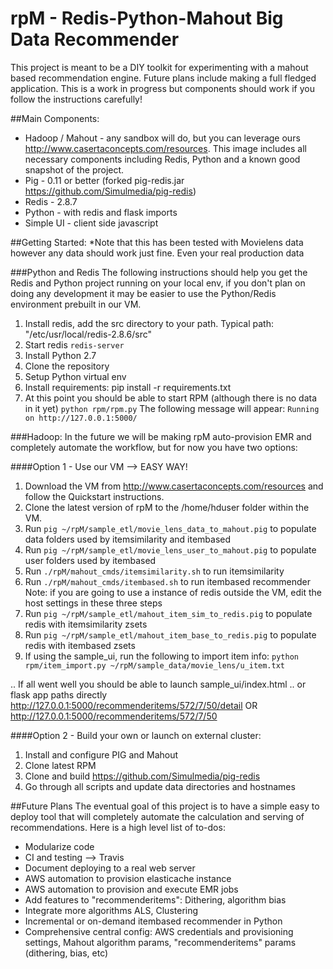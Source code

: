 rpM - Redis-Python-Mahout Big Data Recommender
===
This project is meant to be a DIY toolkit for experimenting with a mahout based recommendation engine. Future plans include making a full fledged application.  This is a work in progress but components should work if you follow the instructions carefully!

##Main Components:
* Hadoop / Mahout - any sandbox will do, but you can leverage ours http://www.casertaconcepts.com/resources.  This image includes all necessary components including Redis, Python and a known good snapshot of the project.
* Pig - 0.11 or better (forked pig-redis.jar https://github.com/Simulmedia/pig-redis)
* Redis - 2.8.7
* Python - with redis and flask imports
* Simple UI - client side javascript


##Getting Started:
*Note that this has been tested with Movielens data however any data should work just fine.  Even your real production data

###Python and Redis
The following instructions should help you get the Redis and Python project running on your local env, if you don't plan on doing any development it may be easier to use the Python/Redis environment prebuilt in our VM.

1. Install redis, add the src directory to your path.  Typical path: "/etc/usr/local/redis-2.8.6/src"
2. Start redis ```redis-server```
3. Install Python 2.7
4. Clone the repository
5. Setup Python virtual env
6. Install requirements: pip install -r requirements.txt
7.  At this point you should be able to start RPM (although there is no data in it yet) ```python rpm/rpm.py```
The following message will appear: ```Running on http://127.0.0.1:5000/```

###Hadoop:
In the future we will be making rpM auto-provision EMR and completely automate the workflow, but for now you have two options:

####Option 1  - Use our VM  -->  EASY WAY!
1. Download the VM from  http://www.casertaconcepts.com/resources and follow the Quickstart instructions.
2. Clone the latest version of rpM to the  /home/hduser folder within the VM.
3. Run ```pig ~/rpM/sample_etl/movie_lens_data_to_mahout.pig``` to populate data folders used by itemsimilarity and itembased
4. Run ```pig ~/rpM/sample_etl/movie_lens_user_to_mahout.pig``` to populate user folders used by itembased
5. Run ```./rpM/mahout_cmds/itemsimilarity.sh``` to run itemsimilarity
6. Run ```./rpM/mahout_cmds/itembased.sh``` to run itembased recommender
Note: if you are going to use a instance of redis outside the VM, edit the host settings in these three steps
7. Run ```pig ~/rpM/sample_etl/mahout_item_sim_to_redis.pig```  to populate redis with itemsimilarity zsets
8. Run ```pig ~/rpM/sample_etl/mahout_item_base_to_redis.pig```  to populate redis with itembased zsets
9. If using the sample_ui, run the following to import item info: 
```python rpm/item_import.py ~/rpM/sample_data/movie_lens/u_item.txt```

.. If all went well you should be able to launch sample_ui/index.html
.. or flask app paths directly http://127.0.0.1:5000/recommenderitems/572/7/50/detail OR http://127.0.0.1:5000/recommenderitems/572/7/50

####Option 2 - Build your own or launch on external cluster:
1. Install and configure PIG and Mahout
2. Clone latest RPM
3. Clone and build https://github.com/Simulmedia/pig-redis
4. Go through all scripts and update data directories and hostnames


##Future Plans
The eventual goal of this project is to have a simple easy to deploy tool that will completely automate the calculation and serving of recommendations.
Here is a high level list of to-dos:

* Modularize code
* CI and testing --> Travis
* Document deploying to a real web server
* AWS automation to provision elasticache instance
* AWS automation to provision and execute EMR jobs
* Add features to "recommenderitems": Dithering, algorithm bias
* Integrate more algorithms ALS, Clustering
* Incremental or on-demand itembased recommender in Python
* Comprehensive central config: AWS credentials and provisioning settings, Mahout algorithm params, "recommenderitems" params (dithering, bias, etc)



